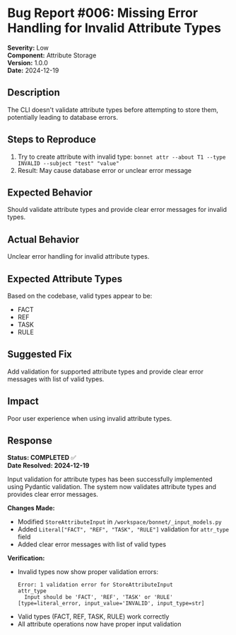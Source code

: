 # Bug Report #006: Missing Error Handling for Invalid Attribute Types

**Severity:** Low  
**Component:** Attribute Storage  
**Version:** 1.0.0  
**Date:** 2024-12-19

## Description
The CLI doesn't validate attribute types before attempting to store them, potentially leading to database errors.

## Steps to Reproduce
1. Try to create attribute with invalid type: `bonnet attr --about T1 --type INVALID --subject "test" "value"`
2. Result: May cause database error or unclear error message

## Expected Behavior
Should validate attribute types and provide clear error messages for invalid types.

## Actual Behavior
Unclear error handling for invalid attribute types.

## Expected Attribute Types
Based on the codebase, valid types appear to be:
- FACT
- REF
- TASK
- RULE

## Suggested Fix
Add validation for supported attribute types and provide clear error messages with list of valid types.

## Impact
Poor user experience when using invalid attribute types.

## Response
**Status: COMPLETED** ✅  
**Date Resolved: 2024-12-19**

Input validation for attribute types has been successfully implemented using Pydantic validation. The system now validates attribute types and provides clear error messages.

**Changes Made:**
- Modified `StoreAttributeInput` in `/workspace/bonnet/_input_models.py`
- Added `Literal["FACT", "REF", "TASK", "RULE"]` validation for `attr_type` field
- Added clear error messages with list of valid types

**Verification:**
- Invalid types now show proper validation errors:
  ```
  Error: 1 validation error for StoreAttributeInput
  attr_type
    Input should be 'FACT', 'REF', 'TASK' or 'RULE' [type=literal_error, input_value='INVALID', input_type=str]
  ```
- Valid types (FACT, REF, TASK, RULE) work correctly
- All attribute operations now have proper input validation